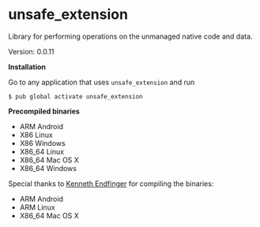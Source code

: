 unsafe_extension
=====

Library for performing operations on the unmanaged native code and data.

Version: 0.0.11

**Installation**

Go to any application that uses `unsafe_extension` and run

```
$ pub global activate unsafe_extension
```

**Precompiled binaries**  

- ARM Android
- X86 Linux
- X86 Windows
- X86_64 Linux
- X86_64 Mac OS X
- X86_64 Windows

Special thanks to [Kenneth Endfinger](https://github.com/kaendfinger) for compiling the binaries:

- ARM Android
- ARM Linux
- X86_64 Mac OS X
